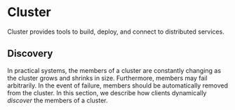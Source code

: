 # Cluster
Cluster provides tools to build, deploy, and connect to distributed services.

## Discovery
In practical systems, the members of a cluster are constantly changing as the cluster grows and
shrinks in size. Furthermore, members may fail arbitrarily. In the event of failure, members should
be automatically removed from the cluster. In this section, we describe how clients dynamically
*discover* the members of a cluster.

[1]: https://zookeeper.apache.org/